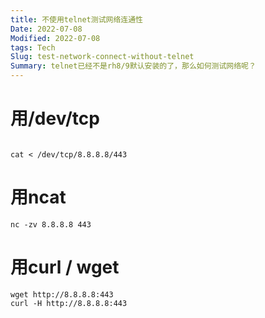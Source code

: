 ```yaml
---
title: 不使用telnet测试网络连通性
Date: 2022-07-08
Modified: 2022-07-08
tags: Tech
Slug: test-network-connect-without-telnet
Summary: telnet已经不是rh8/9默认安装的了，那么如何测试网络呢？
---
```


# 用/dev/tcp

```

cat < /dev/tcp/8.8.8.8/443
```

# 用ncat 
```
nc -zv 8.8.8.8 443

```

# 用curl / wget

```
wget http://8.8.8.8:443
curl -H http://8.8.8.8:443

```



